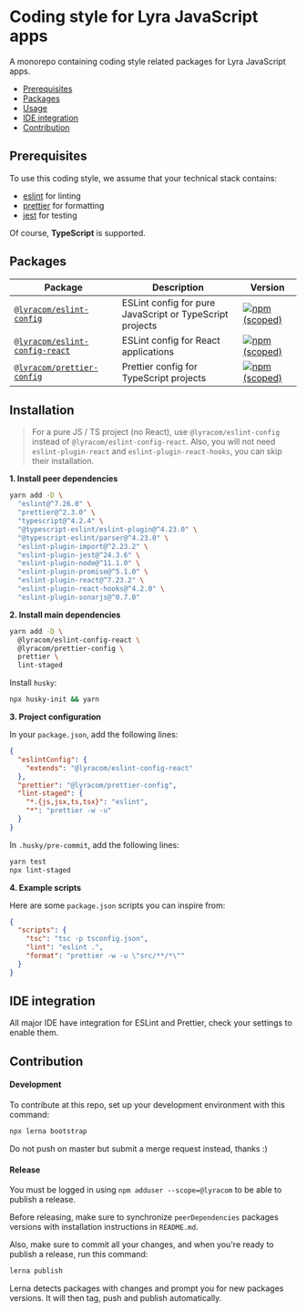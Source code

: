 # Coding style for Lyra JavaScript apps

A monorepo containing coding style related packages for Lyra JavaScript apps.

- [Prerequisites](#prerequisites)
- [Packages](#packages)
- [Usage](#usage)
- [IDE integration](#ide-integration)
- [Contribution](#contribution)

## Prerequisites

To use this coding style, we assume that your technical stack contains:

- [eslint](https://eslint.org/) for linting
- [prettier](https://prettier.io/) for formatting
- [jest](https://jestjs.io/) for testing

Of course, **TypeScript** is supported.

## Packages

| Package                                                         | Description                                              | Version                                                                                                                                  |
| --------------------------------------------------------------- | -------------------------------------------------------- | ---------------------------------------------------------------------------------------------------------------------------------------- |
| [`@lyracom/eslint-config`](/packages/eslint-config)             | ESLint config for pure JavaScript or TypeScript projects | [![npm (scoped)](https://img.shields.io/npm/v/@lyracom/eslint-config)](https://www.npmjs.com/package/@lyracom/eslint-config)             |
| [`@lyracom/eslint-config-react`](/packages/eslint-config-react) | ESLint config for React applications                     | [![npm (scoped)](https://img.shields.io/npm/v/@lyracom/eslint-config-react)](https://www.npmjs.com/package/@lyracom/eslint-config-react) |
| [`@lyracom/prettier-config`](/packages/prettier-config)         | Prettier config for TypeScript projects                  | [![npm (scoped)](https://img.shields.io/npm/v/@lyracom/prettier-config)](https://www.npmjs.com/package/@lyracom/prettier-config)         |

## Installation

> For a pure JS / TS project (no React), use `@lyracom/eslint-config` instead of `@lyracom/eslint-config-react`.
> Also, you will not need `eslint-plugin-react` and `eslint-plugin-react-hooks`, you can skip their installation.

**1. Install peer dependencies**

```sh
yarn add -D \
  "eslint@^7.26.0" \
  "prettier@^2.3.0" \
  "typescript@^4.2.4" \
  "@typescript-eslint/eslint-plugin@^4.23.0" \
  "@typescript-eslint/parser@^4.23.0" \
  "eslint-plugin-import@^2.23.2" \
  "eslint-plugin-jest@^24.3.6" \
  "eslint-plugin-node@^11.1.0" \
  "eslint-plugin-promise@^5.1.0" \
  "eslint-plugin-react@^7.23.2" \
  "eslint-plugin-react-hooks@^4.2.0" \
  "eslint-plugin-sonarjs@^0.7.0"
```

**2. Install main dependencies**

```sh
yarn add -D \
  @lyracom/eslint-config-react \
  @lyracom/prettier-config \
  prettier \
  lint-staged
```

Install `husky`:

```sh
npx husky-init && yarn
```

**3. Project configuration**

In your `package.json`, add the following lines:

```json
{
  "eslintConfig": {
    "extends": "@lyracom/eslint-config-react"
  },
  "prettier": "@lyracom/prettier-config",
  "lint-staged": {
    "*.{js,jsx,ts,tsx}": "eslint",
    "*": "prettier -w -u"
  }
}
```

In `.husky/pre-commit`, add the following lines:

```sh
yarn test
npx lint-staged
```

**4. Example scripts**

Here are some `package.json` scripts you can inspire from:

```json
{
  "scripts": {
    "tsc": "tsc -p tsconfig.json",
    "lint": "eslint .",
    "format": "prettier -w -u \"src/**/*\""
  }
}
```

## IDE integration

All major IDE have integration for ESLint and Prettier, check your settings to enable them.

## Contribution

#### Development

To contribute at this repo, set up your development environment with this command:

```sh
npx lerna bootstrap
```

Do not push on master but submit a merge request instead, thanks :)

#### Release

You must be logged in using `npm adduser --scope=@lyracom` to be able to publish a release.

Before releasing, make sure to synchronize `peerDependencies` packages versions with installation instructions in `README.md`.

Also, make sure to commit all your changes, and when you're ready to publish a release, run this command:

```sh
lerna publish
```

Lerna detects packages with changes and prompt you for new packages versions. It will then tag, push and publish automatically.
